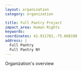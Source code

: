 ```yaml
---
layout: organization
category: organization

title: Full Pantry Project
impact_area: Human Rights
keywords: 
coordinates: 42.911781,-75.668198
address: |
  Full Pantry
  Full Pantry NY 
---
```

Organization's overview
